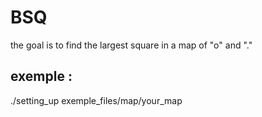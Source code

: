 # BSQ

the goal is to find the largest square in a map of "o" and "."

## exemple :

./setting_up exemple_files/map/your_map

